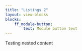 ```yaml
---
title: "Listings 2"
layout: view-blocks
blocks: 
    ff_module-button:
        text: Module button text
---
```


Testing nested content
